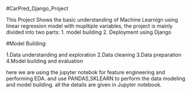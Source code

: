 #CarPred_Django_Project

This Project Shows the basic understanding of Machine Learnign using linear regression model with mupltiple variables,
the project is mainly divided into two parts:
    1. model building
    2. Deployment using Django

#Model Building:

1.Data understanding and exploration
2.Data cleaning
3.Data preparation
4.Model building and evaluation
 
 here we are using the jupyter notebok for feature engineering and performing EDA. and use PANDAS,SKLEARN to perform the 
 data modeling and model building.
 all the details are given in Jupyter notebook.

 
